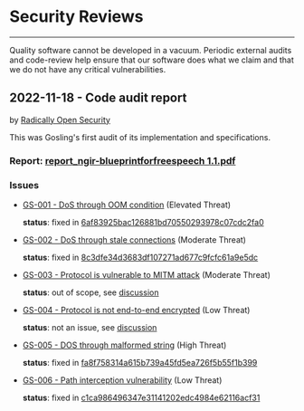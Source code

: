 # Security Reviews

---

Quality software cannot be developed in a vacuum. Periodic external audits and code-review help ensure that our software does what we claim and that we do not have any critical vulnerabilities.

## 2022-11-18 - Code audit report
by [Radically Open Security](https://www.radicallyopensecurity.com/)

This was Gosling's first audit of its implementation and specifications.

### Report: [report_ngir-blueprintforfreespeech 1.1.pdf](<pdfs/report_ngir-blueprintforfreespeech 1.1.pdf>)

### Issues

- [GS-001 - DoS through OOM condition](https://github.com/blueprint-freespeech/gosling/issues/45) (Elevated Threat)

    **status**: fixed in [6af83925bac126881bd70550293978c07cdc2fa0](https://github.com/blueprint-freespeech/gosling/commit/6af83925bac126881bd70550293978c07cdc2fa0)

- [GS-002 - DoS through stale connections](https://github.com/blueprint-freespeech/gosling/issues/46) (Moderate Threat)

    **status**: fixed in [8c3dfe34d3683df107271ad677c9fcfc61a9e5dc](https://github.com/blueprint-freespeech/gosling/commit/8c3dfe34d3683df107271ad677c9fcfc61a9e5dc)

- [GS-003 - Protocol is vulnerable to MITM attack](https://github.com/blueprint-freespeech/gosling/issues/47) (Moderate Threat)

    **status**: out of scope, see [discussion](https://github.com/blueprint-freespeech/gosling/issues/47#issuecomment-1328274406)

- [GS-004 - Protocol is not end-to-end encrypted](https://github.com/blueprint-freespeech/gosling/issues/48) (Low Threat)

    **status**: not an issue, see [discussion](https://github.com/blueprint-freespeech/gosling/issues/48#issuecomment-1328280576)

- [GS-005 - DOS through malformed string](https://github.com/blueprint-freespeech/gosling/issues/49) (High Threat)

    **status**: fixed in [fa8f758314a615b739a45fd5ea726f5b55f1b399](https://github.com/blueprint-freespeech/gosling/commit/fa8f758314a615b739a45fd5ea726f5b55f1b399)

- [GS-006 - Path interception vulnerability](https://github.com/blueprint-freespeech/gosling/issues/50) (Low Threat)

    **status**: fixed in [c1ca986496347e31141202edc4984e62116acf31](https://github.com/blueprint-freespeech/gosling/commit/c1ca986496347e31141202edc4984e62116acf31)
